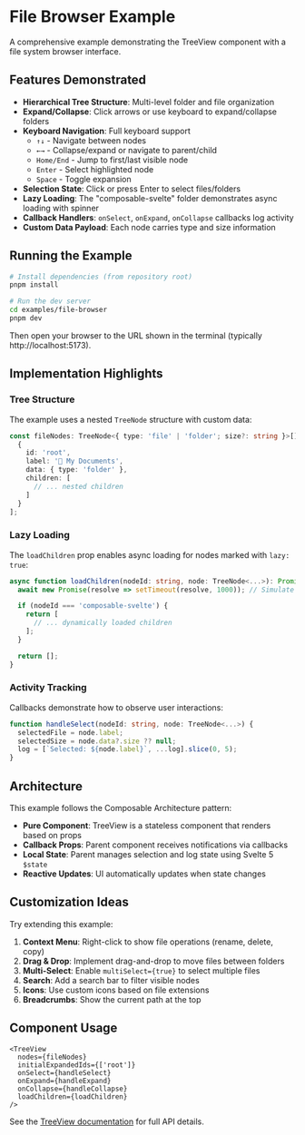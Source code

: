 # File Browser Example

A comprehensive example demonstrating the TreeView component with a file system browser interface.

## Features Demonstrated

- **Hierarchical Tree Structure**: Multi-level folder and file organization
- **Expand/Collapse**: Click arrows or use keyboard to expand/collapse folders
- **Keyboard Navigation**: Full keyboard support
  - `↑↓` - Navigate between nodes
  - `←→` - Collapse/expand or navigate to parent/child
  - `Home/End` - Jump to first/last visible node
  - `Enter` - Select highlighted node
  - `Space` - Toggle expansion
- **Selection State**: Click or press Enter to select files/folders
- **Lazy Loading**: The "composable-svelte" folder demonstrates async loading with spinner
- **Callback Handlers**: `onSelect`, `onExpand`, `onCollapse` callbacks log activity
- **Custom Data Payload**: Each node carries type and size information

## Running the Example

```bash
# Install dependencies (from repository root)
pnpm install

# Run the dev server
cd examples/file-browser
pnpm dev
```

Then open your browser to the URL shown in the terminal (typically http://localhost:5173).

## Implementation Highlights

### Tree Structure

The example uses a nested `TreeNode` structure with custom data:

```typescript
const fileNodes: TreeNode<{ type: 'file' | 'folder'; size?: string }>[] = [
  {
    id: 'root',
    label: '📁 My Documents',
    data: { type: 'folder' },
    children: [
      // ... nested children
    ]
  }
];
```

### Lazy Loading

The `loadChildren` prop enables async loading for nodes marked with `lazy: true`:

```typescript
async function loadChildren(nodeId: string, node: TreeNode<...>): Promise<TreeNode<...>[]> {
  await new Promise(resolve => setTimeout(resolve, 1000)); // Simulate network delay

  if (nodeId === 'composable-svelte') {
    return [
      // ... dynamically loaded children
    ];
  }

  return [];
}
```

### Activity Tracking

Callbacks demonstrate how to observe user interactions:

```typescript
function handleSelect(nodeId: string, node: TreeNode<...>) {
  selectedFile = node.label;
  selectedSize = node.data?.size ?? null;
  log = [`Selected: ${node.label}`, ...log].slice(0, 5);
}
```

## Architecture

This example follows the Composable Architecture pattern:

- **Pure Component**: TreeView is a stateless component that renders based on props
- **Callback Props**: Parent component receives notifications via callbacks
- **Local State**: Parent manages selection and log state using Svelte 5 `$state`
- **Reactive Updates**: UI automatically updates when state changes

## Customization Ideas

Try extending this example:

1. **Context Menu**: Right-click to show file operations (rename, delete, copy)
2. **Drag & Drop**: Implement drag-and-drop to move files between folders
3. **Multi-Select**: Enable `multiSelect={true}` to select multiple files
4. **Search**: Add a search bar to filter visible nodes
5. **Icons**: Use custom icons based on file extensions
6. **Breadcrumbs**: Show the current path at the top

## Component Usage

```svelte
<TreeView
  nodes={fileNodes}
  initialExpandedIds={['root']}
  onSelect={handleSelect}
  onExpand={handleExpand}
  onCollapse={handleCollapse}
  loadChildren={loadChildren}
/>
```

See the [TreeView documentation](../../packages/core/src/components/ui/tree-view/README.md) for full API details.
